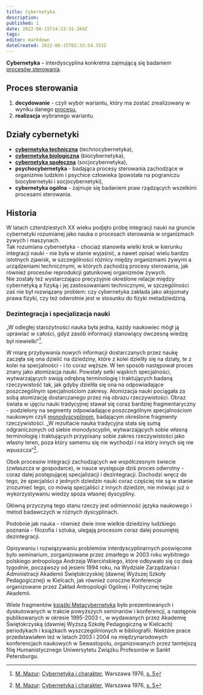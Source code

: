 ```yaml
---
title: Cybernetyka
description: 
published: 1
date: 2022-06-15T14:23:31.269Z
tags: 
editor: markdown
dateCreated: 2022-06-15T02:33:54.353Z
---
```


**Cybernetyka** – interdyscyplina konkretna zajmującą się badaniem [procesów sterowania](/Cybernetyka#proces-sterowania).

## Proces sterowania

1. **decydowanie** - czyli wybór wariantu, który ma zostać zrealizowany w wyniku danego [procesu](/Proces),
1. **realizacja** wybranego wariantu.


## Działy cybernetyki

- [**cybernetyka techniczna**](/Cybernetyka_techniczna) (technocybernetyka),
- [**cybernetyka biologiczna**](/Cybernetyka_biologiczna) (biocybernetyka),
- [**cybernetyka społeczna**](/Cybernetyka_społeczna) (socjocybernetyka),
- **psychocybernetyka** - badająca procesy sterowania zachodzące w organizmie ludzkim i psychice człowieka (powstała na pograniczu biocybernetyki i socjocybernetyki),
- **cybernetyka ogólna** - zajmuje się badaniem praw rządzących wszelkimi procesami sterowania.

## Historia

W latach czterdziestych XX wieku podjęto próbę integracji nauki na gruncie cybernetyki rozumianej jako nauka o procesach sterowania w organizmach żywych i maszynach.  
Tak rozumiana cybernetyka - chociaż stanowiła wielki krok w kierunku integracji nauki - nie była w stanie wyjaśnić, a nawet opisać wielu bardzo istotnych zjawisk, w szczególności różnicy między organizmami żywymi a urządzeniami technicznymi, w których zachodzą procesy sterowania, jak również procesów reprodukcji gatunkowej organizmów żywych.  
Nie zostały też wystarczająco precyzyjnie określone relacje między cybernetyką a fizyką i jej zastosowaniami technicznymi, w szczególności zaś nie był rozwiązany problem: czy cybernetyka zakłada jako aksjomaty prawa fizyki, czy też odwrotnie jest w stosunku do fizyki metadziedziną.

### Dezintegracja i specjalizacja nauki

„W odległej starożytności nauka była jedna, każdy naukowiec mógł ją uprawiać w całości, gdyż zasób informacji stanowiący ówczesną wiedzę był niewielki”[^1].

W miarę przybywania nowych informacji dostarczanych przez naukę zaczęła się ona dzielić na dziedziny, które z kolei dzieliły się na działy, te z kolei na specjalności - i to coraz węższe. W ten sposób następował proces znany jako atomizacja nauki. Powstały setki wąskich specjalności, wytwarzających swoją odrębną terminologię i traktujących badaną rzeczywistość tak, jak gdyby dzieliła się ona na odpowiadające poszczególnym specjalnościom zakresy. Atomizacja nauki pociągała za sobą atomizację dostarczanego przez nią obrazu rzeczywistości. Obraz świata w ujęciu nauki tradycyjnej stawał się coraz bardziej fragmentaryczny - podzielony na segmenty odpowiadające poszczególnym specjalnościom naukowym czyli [monodyscyplinom](/Monodyscyplina), badającym określone fragmenty rzeczywistości. „W rezultacie nauka tradycyjna stała się sumą odgraniczonych od siebie monodyscyplin, wytwarzających sobie własną terminologię i traktujących przypisany sobie zakres rzeczywistości jako własny teren, poza który samemu się nie wychodzi i na który innych się nie wpuszcza”[^2].

Obok procesów integracji zachodzących we współczesnym świecie (zwłaszcza w gospodarce), w nauce występuje dziś proces odwrotny - coraz dalej postępującej specjalizacji i dezintegracji. Dochodzi wręcz do tego, że specjaliści z jednych dziedzin nauki coraz częściej nie są w stanie zrozumieć tego, co mówią specjaliści z innych dziedzin, nie mówiąc już o wykorzystywaniu wiedzy spoza własnej dyscypliny.

Główną przyczyną tego stanu rzeczy jest odmienność języka naukowego i metod badawczych w różnych dyscyplinach.

Podobnie jak nauka - również dwie inne wielkie dziedziny ludzkiego poznania - filozofia i sztuka, ulegają procesom coraz dalej posuniętej dezintegracji.

Opisywaniu i rozwiązywaniu problemów interdyscyplinarnych poświęcone było seminarium, zorganizowane przez zmarłego w 2003 roku wybitnego polskiego antropologa Andrzeja Wiercińskiego, które odbywało się co dwa tygodnie, począwszy od jesieni 1994 roku, na Wydziale Zarządzania i Administracji Akademii Świętokrzyskiej (dawnej Wyższej Szkoły Pedagogicznej) w Kielcach, jak również coroczne Konferencje organizowane przez Zakład Antropologii Ogólnej i Politycznej tejże Akademii.

Wiele fragmentów [książki Metacybernetyka](https://pl.wikipedia.org/wiki/Metacybernetyka) było prezentowanych i dyskutowanych w trakcie powyższych seminariów i konferencji, a następnie publikowanych w okresie 1995-2003 r., w wydawanych przez Akademię Świętokrzyską (dawniej Wyższą Szkołę Pedagogiczną w Kielcach) periodykach i książkach wyszczególnionych w bibliografii. Niektóre prace przedstawiałem też w latach 2003 i 2004 na międzynarodowych konferencjach naukowych w Sewastopolu, organizowanych przez tamtejszą filię Humanistycznego Uniwersytetu Związku Profesorów w Sankt Petersburgu.

[^1]: [M. Mazur](https://pl.wikipedia.org/wiki/Marian_Mazur_(naukowiec)): [Cybernetyka i charakter](http://www.autonom.edu.pl/publikacje/mazur_marian/cybernetyka_i_charakter/index.php), Warszawa 1976, [s. 5](http://www.autonom.edu.pl/publikacje/mazur_marian/cybernetyka_i_charakter/cybernetyka.php)

[^2]: [M. Mazur](https://pl.wikipedia.org/wiki/Marian_Mazur_(naukowiec)): [Cybernetyka i charakter](http://www.autonom.edu.pl/publikacje/mazur_marian/cybernetyka_i_charakter/index.php), Warszawa 1976, [s. 5](http://www.autonom.edu.pl/publikacje/mazur_marian/cybernetyka_i_charakter/cybernetyka.php)
